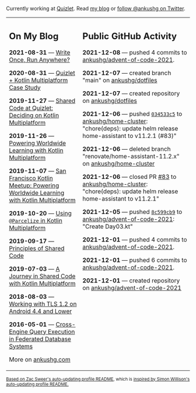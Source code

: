 Currently working at [Quizlet](https://quizlet.com/). Read [my blog](https://ankushg.com/) or [follow @ankushg on Twitter](https://twitter.com/ankushg).

<table><tr><td valign="top" width="40%">

## On My Blog
<!-- blog starts -->
**2021-08-31** — [Write Once, Run Anywhere?](https://ankushg.com/posts/write-once-run-anywhere-increment/)

**2020-08-31** — [Quizlet + Kotlin Multiplatform Case Study](https://ankushg.com/posts/quizlet-kotlin-multiplatform-case-study/)

**2019-11-27** — [Shared Code at Quizlet: Deciding on Kotlin Multiplatform](https://ankushg.com/posts/shared-code-kotlin-multiplatform/)

**2019-11-26** — [Powering Worldwide Learning with Kotlin Multiplatform](https://ankushg.com/speaking/droidcon-sf-2019)

**2019-11-07** — [San Francisco Kotlin Meetup: Powering Worldwide Learning with Kotlin Multiplatform](https://ankushg.com/speaking/sf-kotlin-meetup-2019)

**2019-10-20** — [Using `@Parcelize` in Kotlin Multiplatform](https://ankushg.com/posts/multiplatform-parcelize/)

**2019-09-17** — [Principles of Shared Code](https://ankushg.com/speaking/denver-startup-week-2019)

**2019-07-03** — [A Journey in Shared Code with Kotlin Multiplatform](https://ankushg.com/speaking/droidcon-berlin-2019)

**2018-08-03** — [Working with TLS 1.2 on Android 4.4 and Lower](https://ankushg.com/posts/tls-1.2-on-android/)

**2016-05-01** — [Cross-Engine Query Execution in Federated Database Systems](https://ankushg.com/projects/thesis)
<!-- blog ends -->
More on [ankushg.com](https://ankushg.com/)
</td><td valign="top" width="60%">

## Public GitHub Activity
<!-- githubActivity starts -->
**2021-12-08** — pushed 4 commits to [ankushg/advent-of-code-2021](https://api.github.com/repos/ankushg/advent-of-code-2021).

**2021-12-07** — created branch "main" on [ankushg/dotfiles](https://api.github.com/repos/ankushg/dotfiles)

**2021-12-07** — created repository on [ankushg/dotfiles](https://api.github.com/repos/ankushg/dotfiles)

**2021-12-06** — pushed [`034533c5`](https://github.com/ankushg/home-cluster/commit/034533c517a7de8549edac1dc226b175b009442c) to [ankushg/home-cluster](https://api.github.com/repos/ankushg/home-cluster): "chore(deps): update helm release home-assistant to v11.2.1 (#83)"

**2021-12-06** — deleted branch "renovate/home-assistant-11.2.x" on [ankushg/home-cluster](https://api.github.com/repos/ankushg/home-cluster)

**2021-12-06** — closed PR [#83](https://github.com/ankushg/home-cluster/pull/83) to [ankushg/home-cluster](https://api.github.com/repos/ankushg/home-cluster): "chore(deps): update helm release home-assistant to v11.2.1"

**2021-12-05** — pushed [`8c599cb9`](https://github.com/ankushg/advent-of-code-2021/commit/8c599cb971c3e8233f0f301d9287b7763020f3ba) to [ankushg/advent-of-code-2021](https://api.github.com/repos/ankushg/advent-of-code-2021): "Create Day03.kt"

**2021-12-01** — pushed 4 commits to [ankushg/advent-of-code-2021](https://api.github.com/repos/ankushg/advent-of-code-2021).

**2021-12-01** — pushed 6 commits to [ankushg/advent-of-code-2021](https://api.github.com/repos/ankushg/advent-of-code-2021).

**2021-12-01** — created repository on [ankushg/advent-of-code-2021](https://api.github.com/repos/ankushg/advent-of-code-2021)
<!-- githubActivity ends -->
</td></tr></table>

<sub><a href="https://github.com/ZacSweers/ZacSweers">Based on Zac Sweer's auto-updating profile README</a>, which is <a href="https://simonwillison.net/2020/Jul/10/self-updating-profile-readme/">inspired by Simon Willison's auto-updating profile README.</a></sub>
